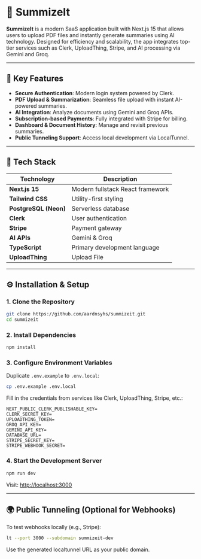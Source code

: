 # 📄 SummizeIt

**SummizeIt** is a modern SaaS application built with Next.js 15 that allows users to upload PDF files and instantly generate summaries using AI technology. Designed for efficiency and scalability, the app integrates top-tier services such as Clerk, UploadThing, Stripe, and AI processing via Gemini and Groq.

---

## 🚀 Key Features

- **Secure Authentication**: Modern login system powered by Clerk.
- **PDF Upload & Summarization**: Seamless file upload with instant AI-powered summaries.
- **AI Integration**: Analyze documents using Gemini and Groq APIs.
- **Subscription-based Payments**: Fully integrated with Stripe for billing.
- **Dashboard & Document History**: Manage and revisit previous summaries.
- **Public Tunneling Support**: Access local development via LocalTunnel.

---

## 🧱 Tech Stack

| Technology            | Description                      |
| --------------------- | -------------------------------- |
| **Next.js 15**        | Modern fullstack React framework |
| **Tailwind CSS**      | Utility-first styling            |
| **PostgreSQL (Neon)** | Serverless database              |
| **Clerk**             | User authentication              |
| **Stripe**            | Payment gateway                  |
| **AI APIs**           | Gemini & Groq                    |
| **TypeScript**        | Primary development language     |
| **UploadThing**       | Upload File                      |

---

## ⚙️ Installation & Setup

### 1. Clone the Repository

```bash
git clone https://github.com/aardnsyhs/summizeit.git
cd summizeit
```

### 2. Install Dependencies

```bash
npm install
```

### 3. Configure Environment Variables

Duplicate `.env.example` to `.env.local`:

```bash
cp .env.example .env.local
```

Fill in the credentials from services like Clerk, UploadThing, Stripe, etc.:

```env
NEXT_PUBLIC_CLERK_PUBLISHABLE_KEY=
CLERK_SECRET_KEY=
UPLOADTHING_TOKEN=
GROQ_API_KEY=
GEMINI_API_KEY=
DATABASE_URL=
STRIPE_SECRET_KEY=
STRIPE_WEBHOOK_SECRET=
```

### 4. Start the Development Server

```bash
npm run dev
```

Visit: [http://localhost:3000](http://localhost:3000)

---

## 🌍 Public Tunneling (Optional for Webhooks)

To test webhooks locally (e.g., Stripe):

```bash
lt --port 3000 --subdomain summizeit-dev
```

Use the generated localtunnel URL as your public domain.
